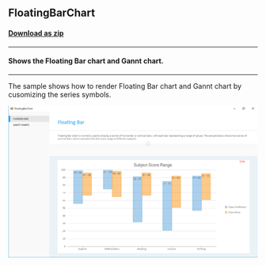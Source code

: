 ## FloatingBarChart
#### [Download as zip](https://grapecity.github.io/DownGit/#/home?url=https://github.com/GrapeCity/ComponentOne-WinForms-Samples/tree/master/NetFramework\FlexChart\CS\FloatingBarChart)
____
#### Shows the Floating Bar chart and Gannt chart.
____
The sample shows how to render Floating Bar chart and Gannt chart by cusomizing the series symbols.

![screenshot](screenshot.PNG)
